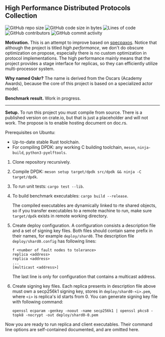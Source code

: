 ## High Performance Distributed Protocols Collection
![GitHub repo size](https://img.shields.io/github/repo-size/sgdxbc/oskr)
![GitHub code size in bytes](https://img.shields.io/github/languages/code-size/sgdxbc/oskr)
![Lines of code](https://img.shields.io/tokei/lines/github/sgdxbc/oskr)
![GitHub contributors](https://img.shields.io/github/contributors/sgdxbc/oskr)
![GitHub commit activity](https://img.shields.io/github/commit-activity/m/sgdxbc/oskr)

**Motivation.** This is an attempt to improve based on [specpaxos]. Notice that
although the project is titled *high performance*, we don't do obscure 
optimization on propose, especially there is no custom optimization in protocol
implementations. The high performance mainly means that the project provides a
stage interface for replicas, so they can efficiently utilize multi-processor
system.

**Why named Oskr?** The name is derived from the Oscars (Academy Awards), 
because the core of this project is based on a specialized actor model.

[specpaxos]: https://github.com/UWSysLab/specpaxos

**Benchmark result.** Work in progress.

----

**Setup.** To run this project you must compile from source. There is a 
published version on crate.io, but that is just a placeholder and will not work.
The propose is to enable hosting document on doc.rs.

Prerequisites on Ubuntu:
* Up-to-date stable Rust toolchain.
* For compiling DPDK: any working C building toolchain, `meson`, `ninja-build`,
`python3-pyelftools`.


1. Clone repository recursively.
2. Compile DPDK: `meson setup target/dpdk src/dpdk && ninja -C target/dpdk`.
3. To run unit tests: `cargo test --lib`.
4. To build benchmark executables: `cargo build --release`.

   The compiled executables are dynamically linked to rte shared objects, so if 
   you transfer executables to a remote machine to run, make sure `target/dpdk` 
   exists in remote working directory.

5. Create deploy configuration. A configuration consists a description file and
   a set of signing key files. Both files should contain same prefix in their
   names, for example `deploy/shard0`. The description file 
   `deploy/shard0.config` has following lines:

   ```
   f <number of fault nodes to tolerance>
   replica <address>
   replica <address>
   ...
   [multicast <address>]
   ```

   The last line is only for configuration that contains a multicast address.

6. Create signing key files. Each replica presents in description file above
   must own a secp256k1 signing key, stores in `deploy/shard0-<i>.pem`, where
   `<i>` is replica's id starts from 0. You can generate signing key file with
   following command:

   ```
   openssl ecparam -genkey -noout -name secp256k1 | openssl pkcs8 -topk8 -nocrypt -out deploy/shard0-0.pem
   ```

Now you are ready to run replica and client executables. Their command line
options are self-contained documented, and are omitted here.
